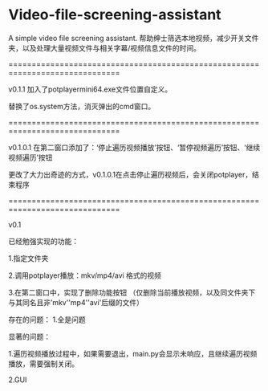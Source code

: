# Video-file-screening-assistant
A simple video file screening assistant. 帮助绅士筛选本地视频，减少开关文件夹，以及处理大量视频文件与相关字幕/视频信息文件的时间。

==============================================================================

v0.1.1
加入了potplayermini64.exe文件位置自定义。

替换了os.system方法，消灭弹出的cmd窗口。

==============================================================================

v0.1.0.1
在第二窗口添加了：‘停止遍历视频播放’按钮、‘暂停视频遍历’按钮、‘继续视频遍历’按钮

更改了大力出奇迹的方式，v0.1.0.1在点击停止遍历视频后，会关闭potplayer，结束程序

==============================================================================

v0.1

已经勉强实现的功能：

1.指定文件夹

2.调用potplayer播放：mkv/mp4/avi 格式的视频

3.在第二窗口中，实现了删除功能按钮 （仅删除当前播放视频，以及同文件夹下与其同名且非’mkv''mp4''avi'后缀的文件）

存在的问题：
1.全是问题

显著的问题：

1.遍历视频播放过程中，如果需要退出，main.py会显示未响应，且继续遍历视频播放，需要强制关闭。

2.GUI
